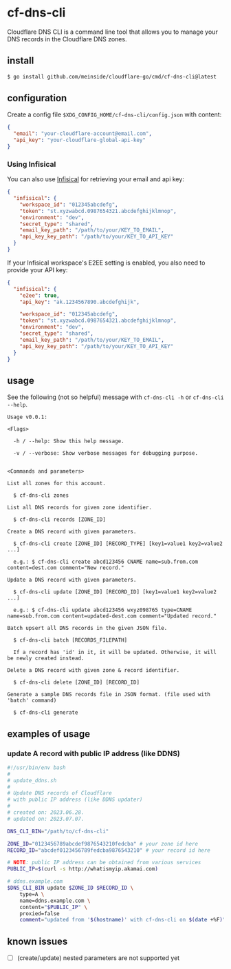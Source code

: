 # cf-dns-cli

Cloudflare DNS CLI is a command line tool that allows you to manage your DNS records in the Cloudflare DNS zones.

## install

```bash
$ go install github.com/meinside/cloudflare-go/cmd/cf-dns-cli@latest
```

## configuration

Create a config file `$XDG_CONFIG_HOME/cf-dns-cli/config.json` with content:

```json
{
  "email": "your-cloudflare-account@email.com",
  "api_key": "your-cloudflare-global-api-key"
}
```

### Using Infisical

You can also use [Infisical](https://infisical.com/) for retrieving your email and api key:

```json
{
  "infisical": {
    "workspace_id": "012345abcdefg",
    "token": "st.xyzwabcd.0987654321.abcdefghijklmnop",
    "environment": "dev",
    "secret_type": "shared",
    "email_key_path": "/path/to/your/KEY_TO_EMAIL",
    "api_key_key_path": "/path/to/your/KEY_TO_API_KEY"
  }
}
```

If your Infisical workspace's E2EE setting is enabled, you also need to provide your API key:

```json
{
  "infisical": {
    "e2ee": true,
    "api_key": "ak.1234567890.abcdefghijk",

    "workspace_id": "012345abcdefg",
    "token": "st.xyzwabcd.0987654321.abcdefghijklmnop",
    "environment": "dev",
    "secret_type": "shared",
    "email_key_path": "/path/to/your/KEY_TO_EMAIL",
    "api_key_key_path": "/path/to/your/KEY_TO_API_KEY"
  }
}
```


## usage

See the following (not so helpful) message with `cf-dns-cli -h` or `cf-dns-cli --help`.

```
Usage v0.0.1:

<Flags>

  -h / --help: Show this help message.

  -v / --verbose: Show verbose messages for debugging purpose.


<Commands and parameters>

List all zones for this account.

  $ cf-dns-cli zones

List all DNS records for given zone identifier.

  $ cf-dns-cli records [ZONE_ID]

Create a DNS record with given parameters.

  $ cf-dns-cli create [ZONE_ID] [RECORD_TYPE] [key1=value1 key2=value2 ...]

  e.g.: $ cf-dns-cli create abcd123456 CNAME name=sub.from.com content=dest.com comment="New record."

Update a DNS record with given parameters.

  $ cf-dns-cli update [ZONE_ID] [RECORD_ID] [key1=value1 key2=value2 ...]

  e.g.: $ cf-dns-cli update abcd123456 wxyz098765 type=CNAME name=sub.from.com content=updated-dest.com comment="Updated record."

Batch upsert all DNS records in the given JSON file.

  $ cf-dns-cli batch [RECORDS_FILEPATH]

  If a record has 'id' in it, it will be updated. Otherwise, it will be newly created instead.

Delete a DNS record with given zone & record identifier.

  $ cf-dns-cli delete [ZONE_ID] [RECORD_ID]

Generate a sample DNS records file in JSON format. (file used with 'batch' command)

  $ cf-dns-cli generate
```

## examples of usage

### update A record with public IP address (like DDNS)

```bash
#!/usr/bin/env bash
#
# update_ddns.sh
#
# Update DNS records of Cloudflare
# with public IP address (like DDNS updater)
#
# created on: 2023.06.28.
# updated on: 2023.07.07.

DNS_CLI_BIN="/path/to/cf-dns-cli"

ZONE_ID="0123456789abcdef9876543210fedcba" # your zone id here
RECORD_ID="abcdef0123456789fedcba9876543210" # your record id here

# NOTE: public IP address can be obtained from various services
PUBLIC_IP=$(curl -s http://whatismyip.akamai.com)

# ddns.example.com
$DNS_CLI_BIN update $ZONE_ID $RECORD_ID \
    type=A \
    name=ddns.example.com \
    content="$PUBLIC_IP" \
    proxied=false
    comment="updated from '$(hostname)' with cf-dns-cli on $(date +%F)"

```

## known issues

- [ ] (create/update) nested parameters are not supported yet

